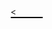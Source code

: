 <html>
  <head><
  <title></title>        
  </head>
  <style>
  .um {
   width:50px;
    heigth:50px;
    border:1px solid black;
    border-radius:20px;
    }
  </style>
<body>
<div class="um">

 </div> 
</body>  
</html>

